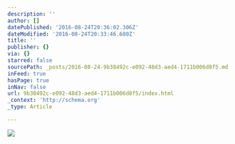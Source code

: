 ```yaml
---
description: ''
author: []
datePublished: '2016-08-24T20:36:02.306Z'
dateModified: '2016-08-24T20:33:46.680Z'
title: ''
publisher: {}
via: {}
starred: false
sourcePath: _posts/2016-08-24-9b38492c-e092-48d3-aed4-1711b006d8f5.md
inFeed: true
hasPage: true
inNav: false
url: 9b38492c-e092-48d3-aed4-1711b006d8f5/index.html
_context: 'http://schema.org'
_type: Article

---
```

![](https://the-grid-user-content.s3-us-west-2.amazonaws.com/509cc32a-cff5-4d85-b177-1bd0c0598d36.jpg)